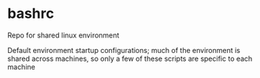 # bashrc
Repo for shared linux environment

Default environment startup configurations; much of the environment is shared across machines, so only a few of these scripts are specific to each machine 

